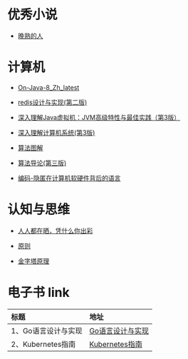 
# 优秀小说
  
- [晚熟的人](晚熟的人.epub) 
       

# 计算机
  
- [On-Java-8_Zh_latest](On-Java-8_Zh_latest.epub) 
  
- [redis设计与实现(第二版)](redis设计与实现(第二版).epub) 
  
- [深入理解Java虚拟机：JVM高级特性与最佳实践（第3版）](深入理解Java虚拟机：JVM高级特性与最佳实践（第3版）.epub) 
  
- [深入理解计算机系统(第3版)](深入理解计算机系统(第3版).pdf) 
  
- [算法图解](算法图解.epub) 
  
- [算法导论(第三版)](算法导论(第三版).pdf) 
  
- [编码-隐匿在计算机软硬件背后的语言](编码-隐匿在计算机软硬件背后的语言.pdf) 
       

# 认知与思维
  
- [人人都在晒，凭什么你出彩](人人都在晒，凭什么你出彩.epub) 
  
- [原则](原则.pdf) 
  
- [金字塔原理](金字塔原理.美.巴巴拉·明托.epub) 
       



# 电子书 link
| 标题          | 地址                                        |
|:------------|:------------------------------------------|
| 1、Go语言设计与实现 | [Go语言设计与实现](https://draveness.me/golang/) |
| 2、Kubernetes指南  | [Kubernetes指南](https://kubernetes.feisky.xyz/) |
